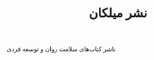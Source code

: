 ﻿---
layout: post
title: نشر میلکان
name_en: milkan
company_slug: milkan
logo: 
cover: 
company_count:
founded:
location: ""
total_review: 
total_interview: 
salary_avg: 
salary_min: 
salary_max: 
rate: 
view_count: 
industry: رسانه و انتشارات 
city: تهران, تهران
size_en: S
size: 11-50 نفر
site: http://milkan.ir
---

ناشر کتاب‌های سلامت روان و توسعه فردی


